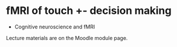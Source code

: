# fMRI of touch +- decision making

- Cognitive neuroscience and fMRI

Lecture materials are on the Moodle module page.